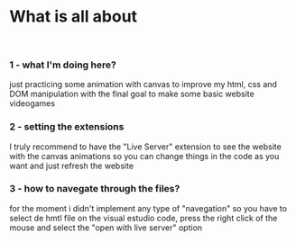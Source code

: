 # What is all about
<br>
<h3>  1 - what I'm doing here? </h3> 
<p> just practicing some animation with canvas to improve my html, css and DOM manipulation with the final goal to make some basic website videogames</p> 

<h3> 2 - setting the extensions </h3>
 <p> I truly recommend to have the "Live Server" extension to see the website with the canvas animations so you can change things in the code as you want and just refresh the website </p> 

<h3> 3 - how to navegate through the files? </h3>
<p> for the moment i didn't implement any type of "navegation" so you have to select de hmtl  file on the visual estudio code, press the right click of the mouse and select the "open with live server" option </p>

